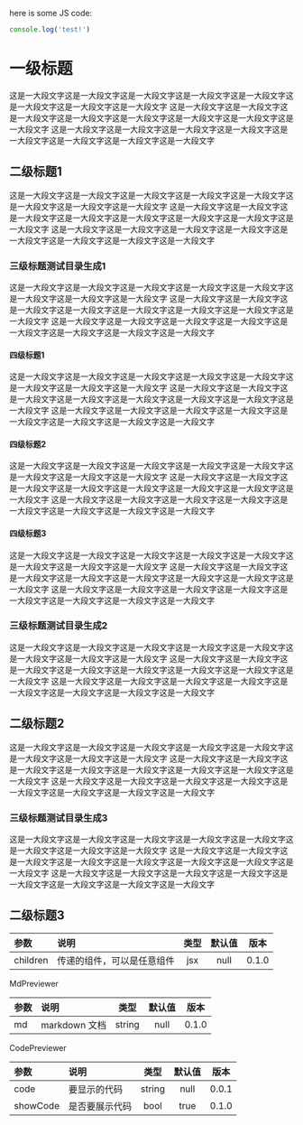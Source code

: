 <!-- 解析 markdown 文件 到 个人博客搭建

安装
可以参考[react-markdown官方文档](https://github.com/remarkjs/react-markdown) <br/>
可以参考[github-markdown-css官方文档](https://github.com/sindresorhus/github-markdown-css) github md样式 <br/>
使用
import + className="markdown-body"
简单使用
- XMLHttpRequest（XHR）对象用于与服务器交互，可以用于获取任何类型的数据，而不仅仅是 XML -->

here is some JS code: 

~~~js
console.log('test!')
~~~
# 一级标题
这是一大段文字这是一大段文字这是一大段文字这是一大段文字这是一大段文字这是一大段文字这是一大段文字这是一大段文字
这是一大段文字这是一大段文字这是一大段文字这是一大段文字这是一大段文字这是一大段文字这是一大段文字这是一大段文字
这是一大段文字这是一大段文字这是一大段文字这是一大段文字这是一大段文字这是一大段文字这是一大段文字这是一大段文字
## 二级标题1
这是一大段文字这是一大段文字这是一大段文字这是一大段文字这是一大段文字这是一大段文字这是一大段文字这是一大段文字
这是一大段文字这是一大段文字这是一大段文字这是一大段文字这是一大段文字这是一大段文字这是一大段文字这是一大段文字
这是一大段文字这是一大段文字这是一大段文字这是一大段文字这是一大段文字这是一大段文字这是一大段文字这是一大段文字
### 三级标题测试目录生成1
这是一大段文字这是一大段文字这是一大段文字这是一大段文字这是一大段文字这是一大段文字这是一大段文字这是一大段文字
这是一大段文字这是一大段文字这是一大段文字这是一大段文字这是一大段文字这是一大段文字这是一大段文字这是一大段文字
这是一大段文字这是一大段文字这是一大段文字这是一大段文字这是一大段文字这是一大段文字这是一大段文字这是一大段文字
#### 四级标题1
这是一大段文字这是一大段文字这是一大段文字这是一大段文字这是一大段文字这是一大段文字这是一大段文字这是一大段文字
这是一大段文字这是一大段文字这是一大段文字这是一大段文字这是一大段文字这是一大段文字这是一大段文字这是一大段文字
这是一大段文字这是一大段文字这是一大段文字这是一大段文字这是一大段文字这是一大段文字这是一大段文字这是一大段文字
#### 四级标题2
这是一大段文字这是一大段文字这是一大段文字这是一大段文字这是一大段文字这是一大段文字这是一大段文字这是一大段文字
这是一大段文字这是一大段文字这是一大段文字这是一大段文字这是一大段文字这是一大段文字这是一大段文字这是一大段文字
这是一大段文字这是一大段文字这是一大段文字这是一大段文字这是一大段文字这是一大段文字这是一大段文字这是一大段文字
#### 四级标题3
这是一大段文字这是一大段文字这是一大段文字这是一大段文字这是一大段文字这是一大段文字这是一大段文字这是一大段文字
这是一大段文字这是一大段文字这是一大段文字这是一大段文字这是一大段文字这是一大段文字这是一大段文字这是一大段文字
这是一大段文字这是一大段文字这是一大段文字这是一大段文字这是一大段文字这是一大段文字这是一大段文字这是一大段文字
### 三级标题测试目录生成2
这是一大段文字这是一大段文字这是一大段文字这是一大段文字这是一大段文字这是一大段文字这是一大段文字这是一大段文字
这是一大段文字这是一大段文字这是一大段文字这是一大段文字这是一大段文字这是一大段文字这是一大段文字这是一大段文字
这是一大段文字这是一大段文字这是一大段文字这是一大段文字这是一大段文字这是一大段文字这是一大段文字这是一大段文字
## 二级标题2
这是一大段文字这是一大段文字这是一大段文字这是一大段文字这是一大段文字这是一大段文字这是一大段文字这是一大段文字
这是一大段文字这是一大段文字这是一大段文字这是一大段文字这是一大段文字这是一大段文字这是一大段文字这是一大段文字
这是一大段文字这是一大段文字这是一大段文字这是一大段文字这是一大段文字这是一大段文字这是一大段文字这是一大段文字
### 三级标题测试目录生成3
这是一大段文字这是一大段文字这是一大段文字这是一大段文字这是一大段文字这是一大段文字这是一大段文字这是一大段文字
这是一大段文字这是一大段文字这是一大段文字这是一大段文字这是一大段文字这是一大段文字这是一大段文字这是一大段文字
这是一大段文字这是一大段文字这是一大段文字这是一大段文字这是一大段文字这是一大段文字这是一大段文字这是一大段文字
## 二级标题3
| 参数     | 说明                       | 类型 | 默认值 | 版本  |
| :------- | :------------------------- | :--: | :----: | :---: |
| children | 传递的组件，可以是任意组件 | jsx  |  null  | 0.1.0 |

MdPreviewer

| 参数 | 说明          |  类型  | 默认值 | 版本  |
| :--- | :------------ | :----: | :----: | :---: |
| md   | markdown 文档 | string |  null  | 0.1.0 |

CodePreviewer

| 参数     | 说明           |  类型  | 默认值 | 版本  |
| :------- | :------------- | :----: | :----: | :---: |
| code     | 要显示的代码   | string |  null  | 0.0.1 |
| showCode | 是否要展示代码 |  bool  |  true  | 0.1.0 |
